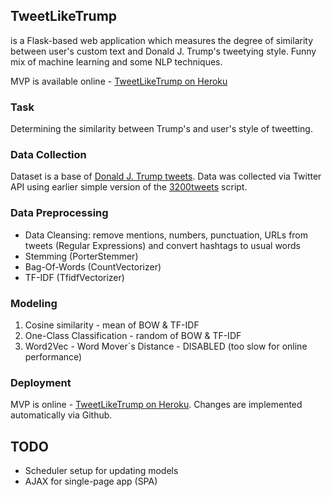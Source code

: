 ## TweetLikeTrump
is a Flask-based web application which measures the degree of similarity between user's custom text and Donald J. Trump's tweetying style. Funny mix of machine learning and some NLP techniques. 

MVP is available online - [TweetLikeTrump on Heroku](https://tweetliketrump.herokuapp.com)

### Task
Determining the similarity between Trump's and user's style of tweetting.

### Data Collection
Dataset is a base of [Donald J. Trump tweets](https://www.twitter.com/realdonaldtrump). Data was collected via Twitter API  using earlier simple version of the [3200tweets](https://github.com/atrof/3200tweets) script.

### Data Preprocessing
* Data Cleansing: remove mentions, numbers, punctuation, URLs from tweets (Regular Expressions) and convert hashtags to usual words
* Stemming (PorterStemmer)
* Bag-Of-Words (CountVectorizer)
* TF-IDF (TfidfVectorizer)

### Modeling
1. Cosine similarity - mean of BOW & TF-IDF
2. One-Class Classification - random of BOW & TF-IDF
3. Word2Vec - Word Mover`s Distance - DISABLED (too slow for online performance)

### Deployment
MVP is online - [TweetLikeTrump on Heroku](https://tweetliketrump.herokuapp.com). Changes are implemented automatically via Github.

## TODO
* Scheduler setup for updating models
* AJAX for single-page app (SPA)
